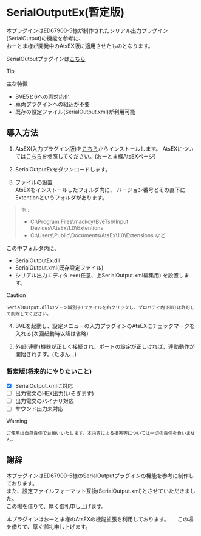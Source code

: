 # SerialOutputEx(暫定版)
本プラグインはED67900-5様が制作されたシリアル出力プラグイン(SerialOutput)の機能を参考に、  
おーとま様が開発中のAtsEX版に適用させたものとなります。

SerialOutputプラグインは[こちら](https://twitter.com/ED67900_5/status/1112336446994542592)

> [!TIP]
> 主な特徴
- BVE5と6への両対応化
- 車両プラグインへの組込が不要
- 既存の設定ファイル(SerialOutput.xml)が利用可能

## 導入方法
1. AtsEX(入力プラグイン版)を[こちら](https://automatic9045.github.io/AtsEX/download/)からインストールします。
AtsEXについては[こちら](https://automatic9045.github.io/AtsEX/)を参照してください。(おーとま様AtsEXページ)

2. SerialOutputExをダウンロードします。

3. ファイルの設置  
AtsEXをインストールしたフォルダ内に、
バージョン番号とその直下にExtentionというフォルダがあります。  
> `例：`
> - C:\Program Files\mackoy\BveTs6\Input Devices\AtsEx\1.0\Extentions
> - C:\Users\Public\Documents\AtsEx\1.0\Extensions など

この中フォルダ内に、
- SerialOutputEx.dll
- SerialOutput.xml(既存設定ファイル)
- シリアル出力エディタ.exe(任意、上SerialOutput.xml編集用)
を設置します。  


> [!CAUTION]
> `SerialOutput.dllのゾーン識別子(ファイルを右クリックし、プロパティ内下部)は許可して削除してください。`

4. BVEを起動し、設定メニューの入力プラグインのAtsEXにチェックマークを入れる(次回起動時以降は省略)

5. 外部(連動)機器が正しく接続され、ポートの設定が正しければ、連動動作が開始されます。(たぶん...) 

### 暫定版(将来的にやりたいこと)
- [x] SerialOutput.xmlに対応
- [ ] 出力電文のHEX出力(いそぎます)
- [ ] 出力電文のバイナリ対応
- [ ] サウンド出力未対応

> [!WARNING]
> `ご使用は自己責任でお願いいたします。本内容による損害等については一切の責任を負いません。`

## 謝辞
本プラグインはED67900-5様のSerialOutputプラグインの機能を参考に制作しております。  
また、設定ファイルフォーマット互換(SerialOutput.xml)とさせていただきました。  
この場を借りて、厚く御礼申し上げます。

本プラグインはおーとま様のAtsEXの機能拡張を利用しております。  　
この場を借りて、厚く御礼申し上げます。
